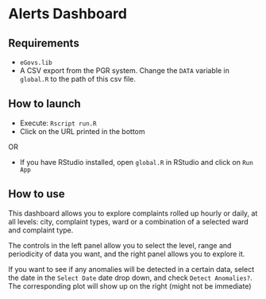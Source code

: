 # Alerts Dashboard

## Requirements
* `eGovs.lib`
* A CSV export from the PGR system. Change the `DATA` variable in `global.R` to the path of this csv file.

## How to launch
* Execute: `Rscript run.R`
* Click on the URL printed in the bottom

OR
* If you have RStudio installed, open `global.R` in RStudio and click on `Run App`


## How to use

This dashboard allows you to explore complaints rolled up hourly or daily, at all levels: city, complaint types, ward or a combination of a selected ward and complaint type.

The controls in the left panel allow you to select the level, range and periodicity of data you want, and the right panel allows you to explore it.

If you want to see if any anomalies will be detected in a certain data, select the date in the `Select Date` date drop down, and check `Detect Anomalies?`. The corresponding plot will show up on the right (might not be immediate)

